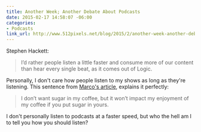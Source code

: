 ```yaml
---
title: Another Week; Another Debate About Podcasts
date: 2015-02-17 14:58:07 -06:00
categories:
- Podcasts
link_url: http://www.512pixels.net/blog/2015/2/another-week-another-debate-about-podcasts
---
```


Stephen Hackett:

> I’d rather people listen a little faster and consume more of our content than hear every single beat, as it comes out of Logic.

Personally, I don't care how people listen to my shows as long as they're listening. This sentence from [Marco's article](http://www.marco.org/2015/02/17/listen-to-podcasts-at-whatever-speed-you-want), explains it perfectly:

> I don’t want sugar in my coffee, but it won’t impact my enjoyment of my coffee if you put sugar in yours.

I don't personally listen to podcasts at a faster speed, but who the hell am I to tell you how you should listen?
